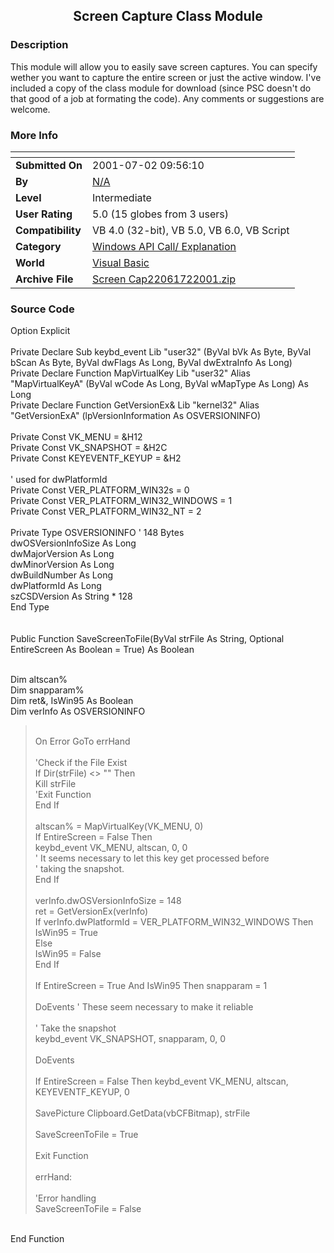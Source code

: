 ﻿<div align="center">

## Screen Capture Class Module


</div>

### Description

This module will allow you to easily save screen captures. You can specify wether you want to capture the entire screen or just the active window. I've included a copy of the class module for download (since PSC doesn't do that good of a job at formating the code). Any comments or suggestions are welcome.
 
### More Info
 


<span>             |<span>
---                |---
**Submitted On**   |2001-07-02 09:56:10
**By**             |[N/A](https://github.com/Planet-Source-Code/PSCIndex/blob/master/ByAuthor/empty.md)
**Level**          |Intermediate
**User Rating**    |5.0 (15 globes from 3 users)
**Compatibility**  |VB 4\.0 \(32\-bit\), VB 5\.0, VB 6\.0, VB Script
**Category**       |[Windows API Call/ Explanation](https://github.com/Planet-Source-Code/PSCIndex/blob/master/ByCategory/windows-api-call-explanation__1-39.md)
**World**          |[Visual Basic](https://github.com/Planet-Source-Code/PSCIndex/blob/master/ByWorld/visual-basic.md)
**Archive File**   |[Screen Cap22061722001\.zip](https://github.com/Planet-Source-Code/screen-capture-class-module__1-24651/archive/master.zip)





### Source Code

<p>Option Explicit<br>
<br>
Private Declare Sub keybd_event Lib "user32" (ByVal bVk As Byte, ByVal bScan As
Byte, ByVal dwFlags As Long, ByVal dwExtraInfo As Long)<br>
Private Declare Function MapVirtualKey Lib "user32" Alias
"MapVirtualKeyA" (ByVal wCode As Long, ByVal wMapType As Long) As Long<br>
Private Declare Function GetVersionEx& Lib "kernel32" Alias
"GetVersionExA" (lpVersionInformation As OSVERSIONINFO)<br>
<br>
Private Const VK_MENU = &H12<br>
Private Const VK_SNAPSHOT = &H2C<br>
Private Const KEYEVENTF_KEYUP = &H2<br>
<br>
' used for dwPlatformId<br>
Private Const VER_PLATFORM_WIN32s = 0<br>
Private Const VER_PLATFORM_WIN32_WINDOWS = 1<br>
Private Const VER_PLATFORM_WIN32_NT = 2<br>
<br>
Private Type OSVERSIONINFO ' 148 Bytes<br>
dwOSVersionInfoSize As Long<br>
dwMajorVersion As Long<br>
dwMinorVersion As Long<br>
dwBuildNumber As Long<br>
dwPlatformId As Long<br>
szCSDVersion As String * 128<br>
End Type<br>
<br>
<br>
Public Function SaveScreenToFile(ByVal strFile As String, Optional EntireScreen As Boolean
= True) As Boolean</p>
<p><br>
Dim altscan%<br>
Dim snapparam%<br>
Dim ret&, IsWin95 As Boolean<br>
Dim verInfo As OSVERSIONINFO</p>
<blockquote>
 <p><br>
 On Error GoTo errHand<br>
 <br>
 'Check if the File Exist<br>
 If Dir(strFile) <> "" Then<br>
 Kill strFile<br>
 'Exit Function<br>
 End If<br>
 <br>
 altscan% = MapVirtualKey(VK_MENU, 0)<br>
 If EntireScreen = False Then<br>
 keybd_event VK_MENU, altscan, 0, 0<br>
 ' It seems necessary to let this key get processed before<br>
 ' taking the snapshot.<br>
 End If<br>
 <br>
 verInfo.dwOSVersionInfoSize = 148<br>
 ret = GetVersionEx(verInfo)<br>
 If verInfo.dwPlatformId = VER_PLATFORM_WIN32_WINDOWS Then<br>
 IsWin95 = True<br>
 Else<br>
 IsWin95 = False<br>
 End If<br>
 <br>
 If EntireScreen = True And IsWin95 Then snapparam = 1<br>
 <br>
 DoEvents ' These seem necessary to make it reliable<br>
 <br>
 ' Take the snapshot<br>
 keybd_event VK_SNAPSHOT, snapparam, 0, 0<br>
 <br>
 DoEvents<br>
 <br>
 If EntireScreen = False Then keybd_event VK_MENU, altscan, KEYEVENTF_KEYUP, 0<br>
 <br>
 SavePicture Clipboard.GetData(vbCFBitmap), strFile<br>
 <br>
 SaveScreenToFile = True<br>
 <br>
 Exit Function<br>
 <br>
 errHand:<br>
 <br>
 'Error handling<br>
 SaveScreenToFile = False</p>
</blockquote>
<p><br>
End Function<br>
<br>

